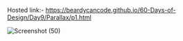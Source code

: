 Hosted link:- https://beardycancode.github.io/60-Days-of-Design/Day9/Parallax/p1.html

![Screenshot (50)](https://github.com/Beardycancode/60-Days-of-Design/assets/96344411/fb63b5d3-998e-4c78-badf-53586b35e3f1)
